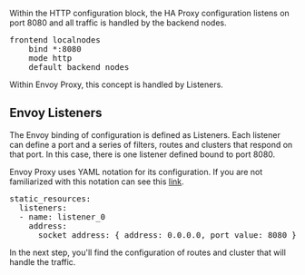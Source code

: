 Within the HTTP configuration block, the HA Proxy configuration listens on port 8080 and all traffic is handled by the backend nodes.

<pre class="file">
frontend localnodes
    bind *:8080
    mode http
    default_backend nodes
</pre>

Within Envoy Proxy, this concept is handled by Listeners.

## Envoy Listeners

The Envoy binding of configuration is defined as Listeners. Each listener can define a port and a series of filters, routes and clusters that respond on that port. In this case, there is one listener defined bound to port 8080.

Envoy Proxy uses YAML notation for its configuration. If you are not familiarized with this notation can see this [link](https://yaml.org/spec/1.2/spec.html).

<pre class="file" data-filename="envoy.yaml" data-target="replace">
static_resources:
  listeners:
  - name: listener_0
    address:
      socket_address: { address: 0.0.0.0, port_value: 8080 }
</pre>

In the next step, you'll find the configuration of routes and cluster that will handle the traffic.